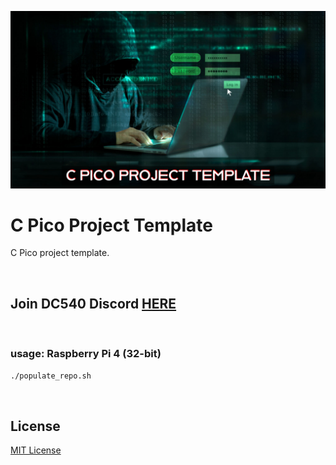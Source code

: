 ![image](https://github.com/mytechnotalent/c-pico-project-template/blob/main/C%20Pico%20Project%20Template.png?raw=true)

# C Pico Project Template
C Pico project template.

<br>

## Join DC540 Discord [HERE](https://discord.gg/TC9V9RCr5U)

<br>

### usage: Raspberry Pi 4 (32-bit)
```bash
./populate_repo.sh
```

<br>

## License
[MIT License](https://raw.githubusercontent.com/mytechnotalent/c-pico-project-template/main/LICENSE)
